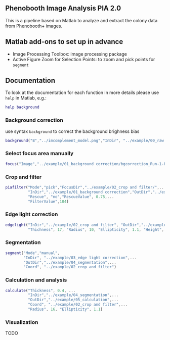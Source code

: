 
## Phenobooth Image Analysis PIA 2.0
This is a pipeline based on Matlab to analyze and extract the colony data from Phenobooth+ images.

## Matlab add-ons to set up in advance
- Image Processing Toolbox: image processing package
- Active Figure Zoom for Selection Points: to zoom and pick points for `segment`

## Documentation

To look at the documentation for each function in more details please use `help` in Matlab, e.g.:
```matlab
help background
```

### Background correction
use syntax `background` to correct the background brighness bias
```matlab
background("B","../imcomplement_model.png","InDir", "../example/00_raw images","OutDir", "../example/01_background correction")
```

### Select focus area manually
```matlab
focus("Image","../example/01_background correction/bgcorrection_Run-1-Plate-001 - Original.png","OutDir","../example/02_crop and filter")
```

### Crop and filter
```matlab
piafilter("Mode","pick","FocusDir","../example/02_crop and filter/",...
          "InDir","../example/01_background correction","OutDir","../example/02_crop and filter",...
          "Rescue", "no","RescueValue", 0.75,...
          "FilterValue",104)
```

### Edge light correction
```matlab
edgelight("InDir","../example/02_crop and filter", "OutDir","../example/03_edge light correction",...
          "Thichness", 17, "Radius", 10, "Ellipticity", 1.1, "Height", 50) 
```

### Segmentation
```matlab
segment("Mode","manual",
        "InDir", "../example/03_edge light correction",...
        "OutDir","../example/04_segmentation",...
        "Coord", "../example/02_crop and filter")
```

### Calculation and analysis
```matlab
calculate("Thickness", 0.4, ...
          "InDir","../example/04_segmentation",...
          "OutDir","../example/05_calculation",...
          "Coord", "../example/02_crop and filter",...
          "Radius", 16, "Ellipticity", 1.1)

```

### Visualization
TODO

